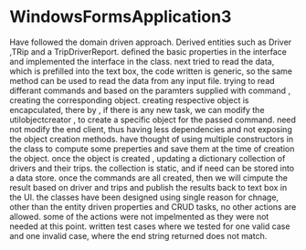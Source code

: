 # WindowsFormsApplication3
Have followed the domain driven approach. Derived entities such as Driver ,TRip and a TripDriverReport.
defined the basic properties in the interface and implemented the interface in the class.
next tried to read the data, which is prefilled into the text box, the code written is generic, so the same method can be used to read the data from any input file.
trying to read differant commands and based on the paramters supplied with command , creating the corresponding object.
creating respective object is encapculated, there by , if there is any new task, we can modify the utilobjectcreator , to create a specific object for the passed command.
need not modify the end client, thus having less dependencies and not exposing the object creation methods.
have thought of using multiple constructors in the class to compute some preperties and save them at the time of creation the object.
once the object is created , updating a dictionary collection of drivers and their trips.
the collection is static, and if need can be stored into a data store.
once the commands are all created, then we will cimpute the result based on driver and trips and publish the results back to text box in the UI.
the classes have been designed using single reason for chnage, other than the entity driven properties and CRUD tasks, no other actions are allowed.
some of the actions were not impelmented as they were not needed at this point.
written test cases where we tested for one valid case and one invalid case, where the end string returned does not match.
